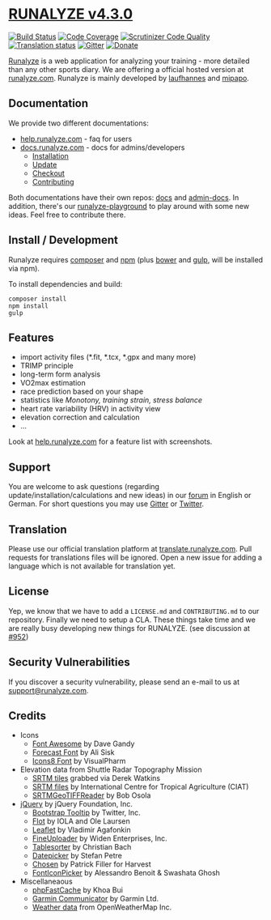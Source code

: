 # [RUNALYZE v4.3.0](https://blog.runalyze.com)

[![Build Status](https://travis-ci.org/Runalyze/Runalyze.svg?branch=master)](https://travis-ci.org/Runalyze/Runalyze)
[![Code Coverage](https://scrutinizer-ci.com/g/Runalyze/Runalyze/badges/coverage.png?b=master)](https://scrutinizer-ci.com/g/Runalyze/Runalyze/?branch=master)
[![Scrutinizer Code Quality](https://scrutinizer-ci.com/g/Runalyze/Runalyze/badges/quality-score.png?b=master)](https://scrutinizer-ci.com/g/Runalyze/Runalyze/?branch=master)
[![Translation status](https://translate.runalyze.com/widgets/runalyze/-/svg-badge.svg)](http://translate.runalyze.de/engage/runalyze/?utm_source=widget)
[![Gitter](https://badges.gitter.im/Join%20Chat.svg)](https://gitter.im/Runalyze/Runalyze?utm_source=badge&utm_medium=badge&utm_campaign=pr-badge&utm_content=badge)
[![Donate](https://img.shields.io/badge/Donate-PayPal-green.svg)](https://www.paypal.com/cgi-bin/webscr?cmd=_s-xclick&hosted_button_id=97LV7VEAG4KK6)

[Runalyze](https://blog.runalyze.com) is a web application for analyzing your training - more detailed than any other sports diary.
We are offering a official hosted version at [runalyze.com](https://runalyze.com).
Runalyze is mainly developed by [laufhannes](https://github.com/laufhannes) and [mipapo](https://github.com/mipapo).

## Documentation
We provide two different documentations:
* [help.runalyze.com](https://help.runalyze.com) - faq for users
* [docs.runalyze.com](https://docs.runalyze.com) - docs for admins/developers
  * [Installation](https://docs.runalyze.com/en/latest/installation/4.x.html)
  * [Update](https://docs.runalyze.com/en/latest/upgrade/4.x.html)
  * [Checkout](https://docs.runalyze.com/en/latest/checkout.html)
  * [Contributing](https://docs.runalyze.com/en/latest/contribute.html)

Both documentations have their own repos: [docs](https://github.com/Runalyze/docs) and [admin-docs](https://github.com/Runalyze/admin-docs). In addition, there's our [runalyze-playground](https://github.com/Runalyze/runalyze-playground) to play around with some new ideas. Feel free to contribute there.

## Install / Development
Runalyze requires [composer](https://getcomposer.org/doc/00-intro.md#system-requirements) and
[npm](https://nodejs.org/en/download/)
(plus [bower](https://bower.io/) and
[gulp](https://gulpjs.com/), will be installed via npm).

To install dependencies and build:
```
composer install
npm install
gulp
```

## Features
 * import activity files (*.fit, *.tcx, *.gpx and many more)
 * TRIMP principle
 * long-term form analysis
 * VO2max estimation
 * race prediction based on your shape
 * statistics like *Monotony, training strain, stress balance*
 * heart rate variability (HRV) in activity view
 * elevation correction and calculation
 * ...

Look at [help.runalyze.com](https://help.runalyze.com/en/latest/features.html) for a feature list with screenshots.


## Support
You are welcome to ask questions (regarding update/installation/calculations and new ideas) in our [forum](https://forum.runalyze.com) in English or German. For short questions you may use [Gitter](https://gitter.im/Runalyze/Runalyze) or [Twitter](https://twitter.com/RunalyzeDE).

## Translation

Please use our official translation platform at [translate.runalyze.com](https://translate.runalyze.com). Pull requests for translations files will be ignored. Open a new issue for adding a language which is not available for translation yet.

## License
Yep, we know that we have to add a `LICENSE.md` and `CONTRIBUTING.md` to our repository. Finally we need to setup a CLA. These things take time and we are really busy developing new things for RUNALYZE.
 (see discussion at [#952](https://github.com/Runalyze/Runalyze/issues/952))

## Security Vulnerabilities

If you discover a security vulnerability, please send an e-mail to us at support@runalyze.com.

## Credits
* Icons
  * [Font Awesome](http://fontawesome.io/) by Dave Gandy
  * [Forecast Font](http://forecastfont.iconvau.lt/) by Ali Sisk
  * [Icons8 Font](https://icons8.com/) by VisualPharm
* Elevation data from Shuttle Radar Topography Mission
  * [SRTM tiles](http://dwtkns.com/srtm/) grabbed via Derek Watkins
  * [SRTM files](http://srtm.csi.cgiar.org/) by International Centre for Tropical  Agriculture (CIAT)
  * [SRTMGeoTIFFReader](https://www.osola.org.uk/elevations/index.htm) by Bob Osola
* [jQuery](https://jquery.org/) by jQuery Foundation, Inc.
  * [Bootstrap Tooltip](https://bootstrapdocs.com/v2.0.0/docs/javascript.html#tooltips) by Twitter, Inc.
  * [Flot](http://www.flotcharts.org/) by IOLA and Ole Laursen
  * [Leaflet](http://leafletjs.com/) by Vladimir Agafonkin
  * [FineUploader](https://github.com/Widen/fine-uploader) by Widen Enterprises, Inc.
  * [Tablesorter](http://tablesorter.com/docs/) by Christian Bach
  * [Datepicker](http://www.eyecon.ro/) by Stefan Petre
  * [Chosen](https://www.getharvest.com/) by Patrick Filler for Harvest
  * [FontIconPicker](https://codeb.it/) by Alessandro Benoit &amp; Swashata Ghosh
* Miscellaneaous
  * [phpFastCache](https://github.com/khoaofgod/phpfastcache) by Khoa Bui
  * [Garmin Communicator](https://software.garmin.com/de-DE/gcp.html) by Garmin Ltd.
  * [Weather data](http://openweathermap.org) from OpenWeatherMap Inc.
